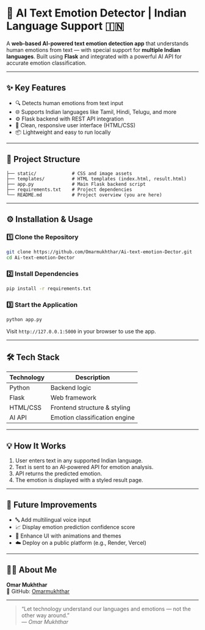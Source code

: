 
# 🧠 AI Text Emotion Detector | Indian Language Support 🇮🇳

A **web-based AI-powered text emotion detection app** that understands human emotions from text — with special support for **multiple Indian languages**. Built using **Flask** and integrated with a powerful AI API for accurate emotion classification.

---


## ✨ Key Features

- 🔍 Detects human emotions from text input
- 🌐 Supports Indian languages like Tamil, Hindi, Telugu, and more
- ⚙️ Flask backend with REST API integration
- 🎨 Clean, responsive user interface (HTML/CSS)
- 📦 Lightweight and easy to run locally

---

## 📂 Project Structure

```
├── static/             # CSS and image assets
├── templates/          # HTML templates (index.html, result.html)
├── app.py              # Main Flask backend script
├── requirements.txt    # Project dependencies
└── README.md           # Project overview (you are here)
```

---

## ⚙️ Installation & Usage

### 1️⃣ Clone the Repository

```bash
git clone https://github.com/Omarmukhthar/Ai-text-emotion-Dector.git
cd Ai-text-emotion-Dector
```

### 2️⃣ Install Dependencies

```bash
pip install -r requirements.txt
```

### 3️⃣ Start the Application

```bash
python app.py
```

Visit `http://127.0.0.1:5000` in your browser to use the app.

---

## 🛠️ Tech Stack

| Technology | Description                    |
|------------|--------------------------------|
| Python     | Backend logic                  |
| Flask      | Web framework                  |
| HTML/CSS   | Frontend structure & styling   |
| AI API     | Emotion classification engine  |

---

## 💡 How It Works

1. User enters text in any supported Indian language.
2. Text is sent to an AI-powered API for emotion analysis.
3. API returns the predicted emotion.
4. The emotion is displayed with a styled result page.

---

## 🚧 Future Improvements

- 🔤 Add multilingual voice input
- 📈 Display emotion prediction confidence score
- 💅 Enhance UI with animations and themes
- ☁️ Deploy on a public platform (e.g., Render, Vercel)

---

## 👨‍💻 About Me

**Omar Mukhthar**  
🔗 GitHub: [Omarmukhthar](https://github.com/Omarmukhthar)

---

> “Let technology understand our languages and emotions — not the other way around.”  
> — *Omar Mukhthar*
```

